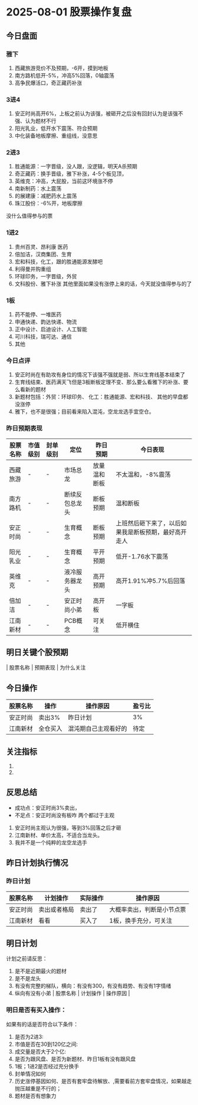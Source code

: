# 2025-08-01 股票操作复盘

## 今日盘面
### 雅下
1. 西藏旅游竞价不及预期，-6开，摸到地板
2. 南方路机低开-5%，冲高5%回落，0轴震荡
3. 高争民爆活口，奇正藏药补涨

### 3进4
1. 安正时尚高开6%，上板之前认为该强，被砸开之后没有回封认为是该强不强、认为题材不行
2. 阳光乳业，低开水下震荡、符合预期
3. 中化装备地板摩擦、重组线，没意思

### 2进3
1. 胜通能源：一字晋级，没人跟，没逻辑，明天A杀预期
2. 奇正藏药：换手晋级，雅下补涨，4-5个板见顶，
3. 英维克：冲高，大屁股，当前这环境涨不停
4. 南新制药：水上震荡
5. 的展建康：减肥药水上震荡
6. 珠江股份：-6%开，地板摩擦

没什么值得参与的票

### 1进2
1. 贵州百灵、昂利康 医药
2. 倍加洁，汉商集团、生育
3. 宏和科技，化工，跟的胜通能源发酵吧
4. 利得曼并购重组
5. 环球印务，一字晋级，外贸
6. 文科股份、雅下补涨
其他里面如果没有涨停上来的话，今天就没值得参与的了

### 1板
1. 药不能停、一堆医药
2. 申通快递、韵达快递、物流
3. 正中设计、启迪设计、人工智能
4. 可川科技，瑞可达、通信
5. 其他
### 今日点评
1. 安正时尚在有助攻有身位的情况下该强不强就是弱、所以生育线基本结束了
2. 生育线结束、医药满天飞但是3板断板定理不变、那么要么看雅下的补涨、要么看新的题材
3. 新题材包括：外贸：环球印务、 化工：胜通能源、宏和科技、 其他的早盘都没涨停
4. 雅下，也不是很强；目前看来陷入混沌，空龙龙选手宜空仓。

### 昨日预期表现

| 股票名称 | 市值级别 | 封单级别 | 定位 | 昨日预期 | 今日表现 |
|---------|----------|----------|------|----------|----------|
| 西藏旅游 | - | - | 市场总龙 | 放量温和断板 | 不太温和，-8%震荡 |
| 南方路机 | - | - | 断续反包总龙头 | 断板预期 | 温和断板 |
| 安正时尚 | - | - | 生育概念 | 断板预期 | 上班然后砸下来了，以后如果我是断板预期，最好高开走人 |
| 阳光乳业 | - | - | 生育概念 | 平开预期 | 低开-1.76水下震荡 |
| 英维克 | - | - | 液冷服务器龙头 | 高开预期 | 高开1.91%冲5.7%后回落 |
| 倍加洁 | - | - | 安正时尚小弟 | 高开板 | 一字板 |
| 江南新材 | - | - | PCB概念 | 可关注 | 低开横住 |

## 明日关键个股预期
| 股票名称 | 预期表现 | 为什么关注

## 今日操作

| 股票名称 | 操作 | 操作原因 | 盈亏比 |
|---------|------|----------|--------|
| 安正时尚 | 卖出3% | 昨日计划 | 3% |
| 江南新材 | 全仓买入| 混沌期自己主观看好的 | 待定
## 关注指标
1. 
2. 

## 反思总结
- 成功点：安正时尚3%卖出，
- 不足点：安正时尚没有板咋
两个都过于主观
1. 安正时尚主观认为很强，等到3%回落之后才砸
2. 江南新材、单价太高，不适合当龙头。
3. 我并不是一个纯粹的龙空龙选手

## 昨日计划执行情况
### 昨日计划

| 股票名称 | 计划操作 | 实际操作 | 操作原因 |
|---------|----------|----------|----------|
| 安正时尚 | 卖出或者格局 | 卖出了 | 大概率卖出，判断是小节点票 |
| 江南新材 | 看看 | 买入了 | 1板，换手充分，可关注 |

## 明日计划
计划之前请反思：
1. 是不是近期最火的题材
2. 是不是龙头
3. 有没有完整的梯队，横向：有没有300，有没有趋势、有没有1字情绪
4. 纵向有没有小弟
| 股票名称 | 计划操作 | 操作原因 |

### 明日是否有买入操作：
如果有的话是否符合以下条件：
1. 是否为2进3:
2. 市值是否在30到120亿之间:
3. 成交量是否大于2个亿:
4. 是否为跟风盘、是否为新题材、昨日1板有没有跟风盘
5. 1板；1进2是否经过充分换手
6. 封单情况如何
7. 历史涨停基因如何、是否有套牢盘待解放、,需要看前方套牢盘情况，如果越走抛压越重是不行的；
8. 题材是否有想象力
